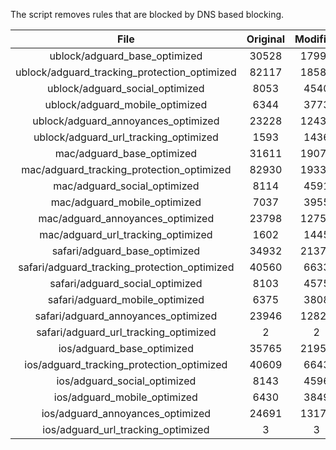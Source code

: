The script removes rules that are blocked by DNS based blocking.


| File | Original | Modified |
|:----:|:-----:|:-----:|
| ublock/adguard_base_optimized | 30528 | 17991 |
| ublock/adguard_tracking_protection_optimized | 82117 | 18589 |
| ublock/adguard_social_optimized | 8053 | 4540 |
| ublock/adguard_mobile_optimized | 6344 | 3773 |
| ublock/adguard_annoyances_optimized | 23228 | 12437 |
| ublock/adguard_url_tracking_optimized | 1593 | 1436 |
| mac/adguard_base_optimized | 31611 | 19074 |
| mac/adguard_tracking_protection_optimized | 82930 | 19333 |
| mac/adguard_social_optimized | 8114 | 4591 |
| mac/adguard_mobile_optimized | 7037 | 3955 |
| mac/adguard_annoyances_optimized | 23798 | 12751 |
| mac/adguard_url_tracking_optimized | 1602 | 1445 |
| safari/adguard_base_optimized | 34932 | 21378 |
| safari/adguard_tracking_protection_optimized | 40560 | 6633 |
| safari/adguard_social_optimized | 8103 | 4575 |
| safari/adguard_mobile_optimized | 6375 | 3808 |
| safari/adguard_annoyances_optimized | 23946 | 12824 |
| safari/adguard_url_tracking_optimized | 2 | 2 |
| ios/adguard_base_optimized | 35765 | 21950 |
| ios/adguard_tracking_protection_optimized | 40609 | 6643 |
| ios/adguard_social_optimized | 8143 | 4596 |
| ios/adguard_mobile_optimized | 6430 | 3849 |
| ios/adguard_annoyances_optimized | 24691 | 13175 |
| ios/adguard_url_tracking_optimized | 3 | 3 |